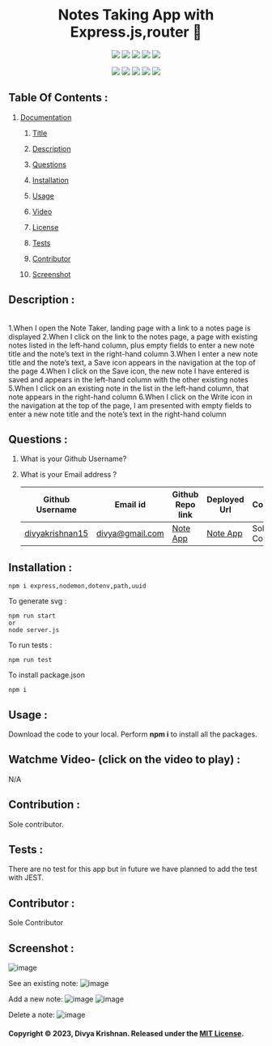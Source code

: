 <!-- # SVG LOGO maker with nodejs ![License: MIT](https://img.shields.io/badge/License-MIT-yellow.svg) 
 [![Node.js](https://img.shields.io/badge/Node.js-43853D?style=for-the-badge&logo=node.js&logoColor=white)](https://nodejs.org/) 
 [![JavaScript](https://img.shields.io/badge/JavaScript-F7DF1E?style=for-the-badge&logo=javascript&logoColor=black)](https://developer.mozilla.org/en-US/docs/Web/JavaScript) 
 [![Inquirer](https://img.shields.io/badge/Inquirer-0d0d0d?style=for-the-badge&logo=inquirer&logoColor=white)](https://www.npmjs.com/package/inquirer) -->

 
<h1 align="center">Notes Taking App with Express.js,router 👋</h1>
  
<p align="center">
    <img src="https://img.shields.io/github/repo-size/divyakrishnan15/expressjs_notes_app" />
    <img src="https://img.shields.io/github/languages/top/divyakrishnan15/expressjs_notes_app"  />
    <img src="https://img.shields.io/github/issues/divyakrishnan15/expressjs_notes_app" />
    <img src="https://img.shields.io/github/last-commit/divyakrishnan15/expressjs_notes_app" >
    <a href="https://github.com/divyakrishnan15"><img src="https://img.shields.io/github/followers/divyakrishnan15?style=social" target="_blank" /></a
</p>
  
<p align="center">
    <img src="https://img.shields.io/badge/Javascript-yellow" />
    <!-- <img src="https://img.shields.io/badge/jQuery-blue"  /> -->
    <img src="https://img.shields.io/badge/-node.js-green" />
    <!-- <img src="https://img.shields.io/badge/-inquirer-red" > -->
    <img src="https://img.shields.io/badge/-screencastify-lightgrey" />
    <img src="https://img.shields.io/badge/-json-orange" />
    <!-- <img src="https://img.shields.io/badge/mySQL-blue"  /> -->
    <img src="https://img.shields.io/badge/express.js-blue" />
</p>

 ## Table Of Contents : 
 1.  [Documentation](#documentation) 

        1.  [Title](#Title) 

        2.  [Description](#Description) 

        3.  [Questions](#Questions) 

        4.  [Installation](#Installation) 

        5.  [Usage](#Usage) 

        6.  [Video](#Video) 

        7.  [License](#License) 

        8. [Tests](#Tests)
   
        9. [Contributor](#Contributor) 

        10. [Screenshot](#screenshot) 
 
 ## Description :  
 <a name="Description"></a>  
    1.When I open the Note Taker, landing page with a link to a notes page is displayed
    2.When I click on the link to the notes page, a page with existing notes listed in the left-hand column, plus empty fields to enter a new note title and the note’s text in the right-hand column
    3.When I enter a new note title and the note’s text, a Save icon appears in the navigation at the top of the page
    4.When I click on the Save icon, the new note I have entered is saved and appears in the left-hand column with the other existing notes
    5.When I click on an existing note in the list in the left-hand column, that note appears in the right-hand column
    6.When I click on the Write icon in the navigation at the top of the page, I am presented with empty fields to enter a new note title and the note’s text in the right-hand column

 ## Questions :  
 <a name="Questions"></a> 
 1. What is your Github Username? 
 2. What is your Email address ? 
 
    | Github Username  | **Email id** | **Github Repo link** | **Deployed Url** | **Contributor** |
    | --- | --- | --- | --- | --- |
    | [divyakrishnan15](https://github.com/divyakrishnan15) | divya@gmail.com | [Note App](https://github.com/divyakrishnan15/expressjs_notes_app/) | [Note App](https://note-app-expressjs-f18c4a4f9a16.herokuapp.com/) | Sole Contributor |

 ## Installation :  
 <a name="Installation"></a> 
```shell 
npm i express,nodemon,dotenv,path,uuid
```

To generate svg :
```shell
npm run start 
or
node server.js
 ```

To run tests :
```shell
npm run test
 ```

To install package.json
```shell
npm i
```

 ## Usage :  
 <a name="Usage"></a> 
 Download the code to your local. 
 Perform **npm i** to install all the packages. 
 
 
   
 ## Watchme Video- (click on the video to play) : 
 <a name="Video"></a> 
 N/A

 ## Contribution :  
 <a name="License"></a> 
 Sole contributor.

 ## Tests :
 <a name="Tests"></a> 
 There are no test for this app but in future we have planned to add the test with JEST.

 ## Contributor :
 <a name="Contributor"></a> 
 Sole Contributor
 
 ## Screenshot : 
 <a name="screenshot"></a> 

  ![image](https://github.com/divyakrishnan15/expressjs_notes_app/assets/40469923/c7c70464-4558-4a04-bdfe-a5521a02f616)

 See an existing note:
  ![image](https://github.com/divyakrishnan15/expressjs_notes_app/assets/40469923/68a6f4ad-3e93-4930-9b6d-1de2838ad61a)

  Add a new note:
  ![image](https://github.com/divyakrishnan15/expressjs_notes_app/assets/40469923/dbc9590d-c602-4ad7-959b-848fb19f223d)
  ![image](https://github.com/divyakrishnan15/expressjs_notes_app/assets/40469923/25b30c94-e2cd-40e8-bfb9-3cb24b08b194)


  Delete a note:
  ![image](https://github.com/divyakrishnan15/expressjs_notes_app/assets/40469923/8ad2bd16-36e4-4158-b406-e215836dfee8)


  





 #### Copyright © 2023, Divya Krishnan. Released under the [MIT License](https://choosealicense.com/licenses/mit/).
